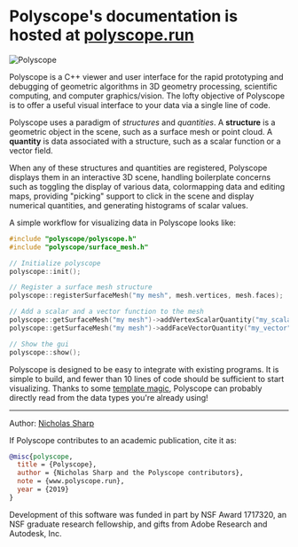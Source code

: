# Polyscope's documentation is hosted at [polyscope.run](http://polyscope.run)

![Polyscope](http://polyscope.run/media/teaser.svg)

Polyscope is a C++ viewer and user interface for the rapid prototyping and debugging of geometric algorithms in 3D geometry processing, scientific computing, and computer graphics/vision. The lofty objective of Polyscope is to offer a useful visual interface to your data via a single line of code.

Polyscope uses a paradigm of *structures* and *quantities*. A **structure** is a geometric object in the scene, such as a surface mesh or point cloud. A **quantity** is data associated with a structure, such as a scalar function or a vector field.

When any of these structures and quantities are registered, Polyscope displays them in an interactive 3D scene, handling boilerplate concerns such as toggling the display of various data, colormapping data and editing maps, providing "picking" support to click in the scene and display numerical quantities, and generating histograms of scalar values.

A simple workflow for visualizing data in Polyscope looks like:
``` C++
#include "polyscope/polyscope.h"
#include "polyscope/surface_mesh.h"

// Initialize polyscope
polyscope::init();

// Register a surface mesh structure
polyscope::registerSurfaceMesh("my mesh", mesh.vertices, mesh.faces);

// Add a scalar and a vector function to the mesh
polyscope::getSurfaceMesh("my mesh")->addVertexScalarQuantity("my_scalar", scalarQuantity);
polyscope::getSurfaceMesh("my mesh")->addFaceVectorQuantity("my_vector", vectorQuantity);

// Show the gui
polyscope::show();
```

Polyscope is designed to be easy to integrate with existing programs. It is simple to build, and fewer than 10 lines of code should be sufficient to start visualizing. Thanks to some [template magic](../data_adaptors), Polyscope can probably directly read from the data types you're already using!

---
Author: [Nicholas Sharp](http://www.nmwsharp.com)

If Polyscope contributes to an academic publication, cite it as:
```bib
@misc{polyscope,
  title = {Polyscope},
  author = {Nicholas Sharp and the Polyscope contributors},
  note = {www.polyscope.run},
  year = {2019}
}
```

Development of this software was funded in part by NSF Award 1717320, an NSF graduate research fellowship, and gifts from Adobe Research and Autodesk, Inc.
